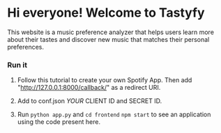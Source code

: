 # Hi everyone! Welcome to Tastyfy 
This website is a music preference analyzer that helps users learn more about their tastes and discover new music that matches their personal preferences.

### Run it
1. Follow this tutorial to create your own Spotify App. Then add "http://127.0.0.1:8000/callback/" as a redirect URI.

2. Add to conf.json *YOUR* CLIENT ID and SECRET ID.

3. Run `python app.py` and `cd frontend` `npm start` to see an application using the code present here.
